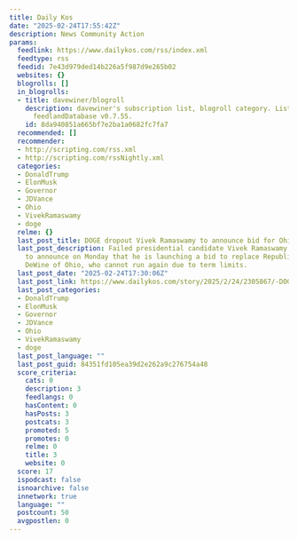 ```yaml
---
title: Daily Kos
date: "2025-02-24T17:55:42Z"
description: News Community Action
params:
  feedlink: https://www.dailykos.com/rss/index.xml
  feedtype: rss
  feedid: 7e43d979ded14b226a5f987d9e265b02
  websites: {}
  blogrolls: []
  in_blogrolls:
  - title: davewiner/blogroll
    description: davewiner's subscription list, blogroll category. List created by
      feedlandDatabase v0.7.55.
    id: 8da940851a665bf7e2ba1a0682fc7fa7
  recommended: []
  recommender:
  - http://scripting.com/rss.xml
  - http://scripting.com/rssNightly.xml
  categories:
  - DonaldTrump
  - ElonMusk
  - Governor
  - JDVance
  - Ohio
  - VivekRamaswamy
  - doge
  relme: {}
  last_post_title: DOGE dropout Vivek Ramaswamy to announce bid for Ohio governor
  last_post_description: Failed presidential candidate Vivek Ramaswamy is expected
    to announce on Monday that he is launching a bid to replace Republican Gov. Mike
    DeWine of Ohio, who cannot run again due to term limits.
  last_post_date: "2025-02-24T17:30:06Z"
  last_post_link: https://www.dailykos.com/story/2025/2/24/2305867/-DOGE-dropout-Vivek-Ramaswamy-to-announce-bid-for-Ohio-governor?pm_campaign=blog&pm_medium=rss&pm_source=
  last_post_categories:
  - DonaldTrump
  - ElonMusk
  - Governor
  - JDVance
  - Ohio
  - VivekRamaswamy
  - doge
  last_post_language: ""
  last_post_guid: 84351fd105ea39d2e262a9c276754a48
  score_criteria:
    cats: 0
    description: 3
    feedlangs: 0
    hasContent: 0
    hasPosts: 3
    postcats: 3
    promoted: 5
    promotes: 0
    relme: 0
    title: 3
    website: 0
  score: 17
  ispodcast: false
  isnoarchive: false
  innetwork: true
  language: ""
  postcount: 50
  avgpostlen: 0
---
```

